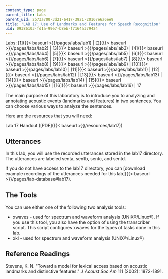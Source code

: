 ```yaml
---
content_type: page
parent_title: Labs
parent_uid: 2b73a700-3d21-6417-3921-20167e6a6ee9
title: 'LAB 17: Use of Landmarks and Features for Speech Recognition'
uid: 09386103-fd1a-99e7-b8eb-f7164a379424
---
```


Labs: [1]({{< baseurl >}}/pages/labs/lab1) | [2]({{< baseurl >}}/pages/labs/lab2) | [3]({{< baseurl >}}/pages/labs/lab3) | [4]({{< baseurl >}}/pages/labs/lab4) | [5]({{< baseurl >}}/pages/labs/lab5) | [6]({{< baseurl >}}/pages/labs/lab6) | [7]({{< baseurl >}}/pages/labs/lab7) | [8]({{< baseurl >}}/pages/labs/lab8) | [9]({{< baseurl >}}/pages/labs/lab9) | [10]({{< baseurl >}}/pages/labs/lab10) | [11]({{< baseurl >}}/pages/labs/lab11) | [12]({{< baseurl >}}/pages/labs/lab12) | [13]({{< baseurl >}}/pages/labs/lab13) | [14]({{< baseurl >}}/pages/labs/lab14) | [15]({{< baseurl >}}/pages/labs/lab15) | [16]({{< baseurl >}}/pages/labs/lab16) | 17

The main purpose of this laboratory is to introduce you to analyzing and annotating acoustic events (landmarks and features) in two sentences. You can choose various ways to analyze the sentences.

Here are the resources that you will need:

Lab 17 Handout ([PDF]({{< baseurl >}}/resources/lab17))

Utterances
----------

In this lab, you will use the recorded utterances stored in the lab17 directory. The utterances are labeled senta, sentb, sentc, and sentd.

If you do not have access to the lab17 directory, you can [download example recordings of the utterances needed for this lab]({{< baseurl >}}/pages/lab-database#lab17).

The Tools
---------

You can use either one of the following two analysis tools:

*   xwaves - used for spectrum and waveform analysis (UNIX®/Linux®). If you use this tool, you also have the option of using the transcriber script. This script configures xwaves for the types of tasks done in this lab.
*   xkl - used for spectrum and waveform analysis (UNIX®/Linux®)

Reference Readings
------------------

Stevens, K. N. "Toward a model for lexical access based on acoustic landmarks and distinctive features." _J Acoust Soc Am_ 111 (2002): 1872-1891.